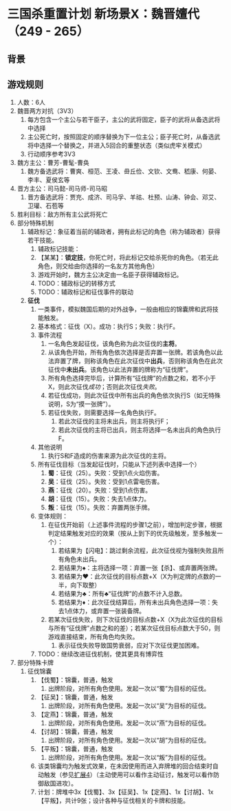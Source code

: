 # 三国杀重置计划 新场景X：魏晋嬗代（249 - 265）

## 背景

## 游戏规则

1. 人数：6人
2. 魏晋两方对抗（3V3）
    1. 每方包含一个主公与若干臣子，主公的武将固定，臣子的武将从备选武将中选择
    2. 主公死亡时，按照固定的顺序替换为下一位主公；臣子死亡时，从备选武将中选择一个替换之，并进入5回合的重整状态（类似虎牢关模式）
    3. 行动顺序参考3V3
3. 魏方主公：曹芳-曹髦-曹奂
    1. 魏方备选武将：曹爽、桓范、王凌、毌丘俭、文钦、文鸯、嵇康、何晏、李丰、夏侯玄等
4. 晋方主公：司马懿-司马师-司马昭
    1. 晋方备选武将：贾充、成济、司马孚、羊祜、杜预、山涛、钟会、邓艾、卫瓘、石苞等
5. 胜利目标：敌方所有主公武将死亡
6. 部分特殊机制
    1. 辅政标记：象征着当前的辅政者，拥有此标记的角色（称为辅政者）获得若干技能。
        1. 辅政标记技能：
        2. 【某某】：**锁定技**，你死亡时，将此标记交给杀死你的角色。（若无此角色，则交给由你选择的一名友方其他角色）
        3. 游戏开始时，魏方主公决定由一名臣子获得辅政标记。
        4. TODO：辅政标记的转移方式
        5. TODO：辅政标记和征伐事件的联动
    2. **征伐**
        1. 一类事件，模拟魏国后期的对外战争，一般由相应的锦囊牌和武将技能触发。
        2. 基本格式：征伐（X）。成功：执行S；失败：执行F。
        3. 事件流程
            1. 一名角色发起征伐，该角色称为此次征伐的**主将**。
            2. 从该角色开始，所有角色依次选择是否弃置一张牌。若该角色以此法弃置了牌，则称该角色在此次征伐中**出兵**，否则称该角色在此次征伐中**未出兵**。该角色以此法弃置的牌称为“征伐牌”。
            3. 所有角色选择完毕后，计算所有“征伐牌”的点数之和，若不小于X，则此次征伐*成功*；否则此次征伐*失败*。
            4. 若征伐成功，则此次征伐中所有出兵的角色依次执行S（如无特殊说明，S为“摸一张牌”）。
            5. 若征伐失败，则需要选择一名角色执行F。
                1. 若此次征伐的主将未出兵，则主将执行F；
                2. 若此次征伐的主将已出兵，则主将选择一名未出兵的角色执行F。
        4. 其他说明
            1. 执行S和F造成的伤害来源为此次征伐的主将。
        5. 所有征伐目标（当发起征伐时，只能从下述列表中选择一个）
            1. **蜀**：征伐（25）。失败：受到1点火焰伤害。
            2. **吴**：征伐（25）。失败：受到1点雷电伤害。
            3. **燕**：征伐（20）。失败：受到1点伤害。
            4. **胡**：征伐（15）。失败：失去1点体力。
            5. **叛**：征伐（15）。失败：弃置两张手牌。
        6. 变体规则：
            1. 在征伐开始前（上述事件流程的步骤1之前），增加判定步骤，根据判定结果触发对应的效果（按从上到下的优先级触发，至多触发一个）：
                1. 若结果为【闪电】：跳过剩余流程，此次征伐视为强制失败且所有角色未出兵。
                2. 若结果为♠：主将选择一项：弃置一张【杀】、或弃置两张牌。
                3. 若结果为♥：此次征伐的目标点数+X（X为判定牌的点数的一半，向下取整）
                4. 若结果为♣：所有♣“征伐牌”的点数不计入总数。
                5. 若结果为♦：此次征伐结算后，所有未出兵角色选择一项：失去1点体力，或弃置一张装备牌。
            2. 若某次征伐失败，则下次征伐的目标点数+X（X为此次征伐的目标与所有“征伐牌”点数之和的差）；若某次征伐目标点数大于50，则游戏直接结束，所有角色均失败。
                1. 表示征伐失败导致国势衰弱，应对下次征伐更加困难。
        7. TODO：继续改进征伐机制，使其更具有博弈性
7. 部分特殊卡牌
    1.  征伐锦囊
        1. 【伐蜀】：锦囊，普通，触发
            1. 出牌阶段，对所有角色使用。发起一次以“蜀”为目标的征伐。
        2. 【征吴】：锦囊，普通，触发
            1. 出牌阶段，对所有角色使用。发起一次以“吴”为目标的征伐。
        3. 【定燕】：锦囊，普通，触发
            1. 出牌阶段，对所有角色使用。发起一次以“燕”为目标的征伐。
        4. 【讨胡】：锦囊，普通，触发
            1. 出牌阶段，对所有角色使用。发起一次以“胡”为目标的征伐。
        5. 【平叛】：锦囊，普通，触发
            1. 出牌阶段，对所有角色使用。发起一次以“叛”为目标的征伐。
        6. 该类锦囊均为触发式效果，在未因使用而进入弃牌堆的回合结束时自动触发（参见[扩展4](../ext-main/ext4.md#新概念)）（主动使用可以看作主动征讨，触发可以看作防御敌国进攻）。
        7. 计划：牌堆中3x【伐蜀】、3x【征吴】、1x【定燕】、1x【讨胡】、1x【平叛】，共计9张；设计各种与征伐相关的卡牌和技能。

